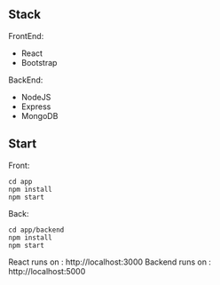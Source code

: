 ## Stack
FrontEnd:
- React
- Bootstrap

BackEnd:
- NodeJS
- Express
- MongoDB

## Start

Front:
```
cd app
npm install
npm start
```

Back:
```
cd app/backend
npm install
npm start
```

React runs on : http://localhost:3000
Backend runs on : http://localhost:5000
